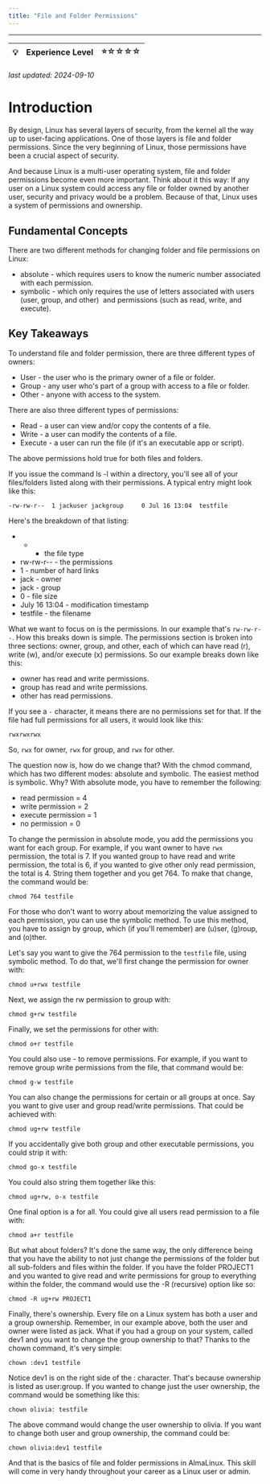 ```yaml
---
title: "File and Folder Permissions"
---
```

<hr>

| 💡 | Experience Level  | ⭐☆☆☆☆ |
|--- | --------- | --------|
###### last updated: 2024-09-10

# Introduction

By design, Linux has several layers of security, from the kernel all the way up to user-facing applications. One of those layers is file and folder permissions. Since the very beginning of Linux, those permissions have been a crucial aspect of security.

And because Linux is a multi-user operating system, file and folder permissions become even more important. Think about it this way: If any user on a Linux system could access any file or folder owned by another user, security and privacy would be a problem. Because of that, Linux uses a system of permissions and ownership. 

## Fundamental Concepts

There are two different methods for changing folder and file permissions on Linux:

-   absolute - which requires users to know the numeric number associated with each permission.
-   symbolic - which only requires the use of letters associated with users (user, group, and other)  and permissions (such as read, write, and execute). 

## Key Takeaways

To understand file and folder permission, there are three different types of owners:

-   User - the user who is the primary owner of a file or folder.
-   Group - any user who's part of a group with access to a file or folder.
-   Other - anyone with access to the system.

There are also three different types of permissions:

-   Read - a user can view and/or copy the contents of a file.
-   Write - a user can modify the contents of a file.
-   Execute - a user can run the file (if it's an executable app or script).

The above permissions hold true for both files and folders.

If you issue the command ls -l within a directory, you'll see all of your files/folders listed along with their permissions. A typical entry might look like this:

`-rw-rw-r--  1 jackuser jackgroup     0 Jul 16 13:04  testfile`

Here's the breakdown of that listing:

*  - - the file type
*  rw-rw-r-- - the permissions
*  1 - number of hard links
*  jack - owner
*  jack - group
*  0 - file size
*  July 16 13:04 - modification timestamp
*  testfile - the filename

What we want to focus on is the permissions. In our example that's `rw-rw-r--`. How this breaks down is simple. The permissions section is broken into three sections: owner, group, and other, each of which can have read (r), write (w), and/or execute (x) permissions. So our example breaks down like this:

-   owner has read and write permissions.
-   group has read and write permissions.
-   other has read permissions.

If you see a `-` character, it means there are no permissions set for that. If the file had full permissions for all users, it would look like this:

`rwxrwxrwx`

So, `rwx` for owner, `rwx` for group, and `rwx` for other.

The question now is, how do we change that? With the chmod command, which has two different modes: absolute and symbolic. The easiest method is symbolic. Why? With absolute mode, you have to remember the following:

-   read permission = 4
-   write permission = 2
-   execute permission = 1
-   no permission = 0

To change the permission in absolute mode, you add the permissions you want for each group. For example, if you want owner to have `rwx` permission, the total is 7. If you wanted group to have read and write permission, the total is 6, if you wanted to give other only read permission, the total is 4. String them together and you get 764. To make that change, the command would be:

`chmod 764 testfile`

For those who don't want to worry about memorizing the value assigned to each permission, you can use the symbolic method. To use this method, you have to assign by group, which (if you'll remember) are (u)ser, (g)roup, and (o)ther.

Let's say you want to give the 764 permission to the `testfile` file, using symbolic method. To do that, we'll first change the permission for owner with:

`chmod u+rwx testfile`

Next, we assign the rw permission to group with:

`chmod g+rw testfile`

Finally, we set the permissions for other with:

`chmod o+r testfile`

You could also use - to remove permissions. For example, if you want to remove group write permissions from the file, that command would be:

`chmod g-w testfile`

You can also change the permissions for certain or all groups at once. Say you want to give user and group read/write permissions. That could be achieved with:

`chmod ug+rw testfile`

If you accidentally give both group and other executable permissions, you could strip it with:

`chmod go-x testfile`

You could also string them together like this:

`chmod ug+rw, o-x testfile`

One final option is a for all. You could give all users read permission to a file with:

`chmod a+r testfile`

But what about folders? It's done the same way, the only difference being that you have the ability to not just change the permissions of the folder but all sub-folders and files within the folder. If you have the folder PROJECT1 and you wanted to give read and write permissions for group to everything within the folder, the command would use the -R (recursive) option like so:

`chmod -R ug+rw PROJECT1`

Finally, there's ownership. Every file on a Linux system has both a user and a group ownership. Remember, in our example above, both the user and owner were listed as jack. What if you had a group on your system, called dev1 and you want to change the group ownership to that? Thanks to the chown command, it's very simple:

`chown :dev1 testfile`

Notice dev1 is on the right side of the : character. That's because ownership is listed as user:group. If you wanted to change just the user ownership, the command would be something like this:

`chown olivia: testfile`

The above command would change the user ownership to olivia. If you want to change both user and group ownership, the command could be:

`chown olivia:dev1 testfile`

And that is the basics of file and folder permissions in AlmaLinux. This skill will come in very handy throughout your career as a Linux user or admin.